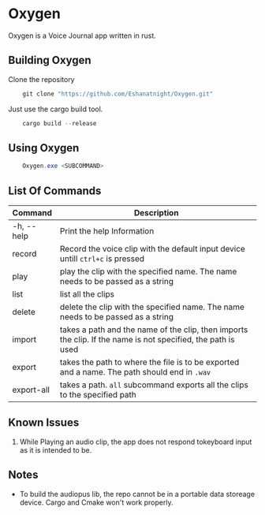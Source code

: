 # Oxygen

Oxygen is a Voice Journal app written in rust.

## Building Oxygen

Clone the repository

```Powershell
    git clone "https://github.com/Eshanatnight/Oxygen.git"
```

Just use the cargo build tool.

```Rust
    cargo build --release
```

## Using Oxygen

```PowerShell
    Oxygen.exe <SUBCOMMAND>
```

## List Of Commands

| Command    |      Description              |
|------------|-------------------------------|
| -h, --help | Print the help Information    |
| record | Record the voice clip with the default input device untill `ctrl+c` is pressed |
| play | play the clip with the specified name. The name needs to be passed as a string |
| list | list all the clips |
| delete | delete the clip with the specified name. The name needs to be passed as a string |
|import| takes a path and the name of the clip, then imports the clip. If the name is not specified, the path is used|
|export| takes the path to where the file is to be exported and a name. The path should end in `.wav`|
|export-all| takes a path. `all` subcommand exports all the clips to the specified path|

## Known Issues

1. While Playing an audio clip, the app does not respond tokeyboard input as it is intended to be.

## Notes

- To build the audiopus lib, the repo cannot be in a portable data storeage device. Cargo and Cmake won't work properly.
